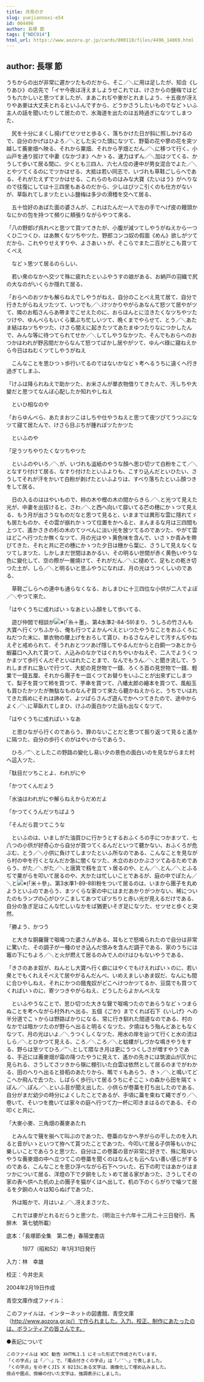 ```yaml
---
title: 月見の夕
slug: yuejiannoxi-e54
id: 004496
author: 長塚 節
tags: ["NDC914"]
html_url: https://www.aozora.gr.jp/cards/000118/files/4496_14869.html
---
```


## author: 長塚 節

うちからの出が非常に遲かツたものだから、そこ／＼に用は足したが、知合《しりあひ》の店先で「イヤ今夜は冴えましようぜこれでは、けさからの鹽梅ではどうも六かしいと思つてましたが、まあこれぢや麥がとれましよう、十五夜が冴えりやあ麥は大丈夫とれるといふんですから、どうかさうしたいものでなどゝいふ主人の話を聞いたりして居たので、水海道を出たのは五時過ぎになツてしまつた、

　尻を十分にまくし揚げてせツせと歩るく、落ちかけた日が斜に照しかけるので、自分のかげはひよろ／＼とした尖つた頭になツて、野菊の花や蓼の花を突ツ越して蕎麥畑へ映る、それから粟畑、それから芋畑とだん／＼に移つて行く、小山戸を通り拔けて中妻《なかづま》へかゝる、速力はずん／＼加はツてくる、かうして歩いて居る間に、少くとも三四人、六七人位の連中が男女混合でよた／＼とやツてくるのにでツかはせる、大抵は若い同志で、いづれも草鞋ごしらへである、それがたえずでツかはせる、これらのものはみな大寶《たいはう》がへりなので往復にしては十三四里もあるのだから、少しはびツこ引くのも仕方がないが、草臥れてしまツたといふ鹽梅は多少の滑稽を交へて居る、

　五十恰好のあばた面の婆さんが、これはたんだ一人で左の手でへげ皮の饅頭かなにかの包を持つて頻りに頬張りながらやつて來る、

「八の野郎げ呉れべと思ツて買ツてきたが、小腹が減ツてしやうがねえから一つくひ二つくひ、はあ無くなツちやツた、野郎コンコ奴の假面《めん》欲しがツてだから、これやりせえすりや、よさあいゝが、そこらでまた二百がとこも買ツてくべえ

　などゝ思ツて居るのらしい、

　若い衆のなかへ交ツて殊に疲れたといふやうすの娘がある、お納戸の羽織で尻の大なのがいくらか隱れて居る、

「おらへのおツかも解らねえでしやうがねえ、自分のことべえ見て居て、自分で行きたがらねえツたツて、いつでも／＼けツかりやがらあなんて怒ツて居やがツて、隣のお稻さんらあ帶までこせえたのに、おらほんとに泣きたくなツちやツたツけや、ゆんべらもいくら粟ぶち忙しいツて、晩くまでやらせて、とう／＼あたま結はねツちやツた、けさら闇えに起きたツてあたまゆつたりなにつかしたんで、みんな等に待つてられてせか／＼してしやうなかツた、そんでもおらへのおつかはわれが野呂間だからなんて怒つてばかし居やがツて、ゆんべ碌に寢ねえから今日はねむくツてしやうがねえ

　こんなことを思ひつゝ歩行いてるのではないかなどゝ考へるうちに遠くへ行き過ぎてしまふ、

「けふは降られねえで助かツた、お米さんが單衣物借りてきたんで、汚しちや大變だと思つてなんぼ心配したか知れやしねえ

　といひ相なのや

「おらゆんべら、あたまおツこはしちや仕やうねえと思つて夜ツぴてうつぶになツて寢て居たんで、けさら目ぶちが腫れぼツたかツた

　といふのや

「足うツちやりたくなツちやツた

　といふのやいろ／＼が、いづれも澁紙のやうな顏へ思ひ切ツて白粉をこて／＼となすり付けて居る、なすり付けたといふよりも、こすり込んだといひたい、さうしてそれが汗をかいて白粉が剥げたといふよりは、すべり落ちたといふ顏つきをして居る、

　日の入るのははやいもので、柿の木や樫の木の間からきら／＼と光つて見えた光が、中妻を出拔けると、さわ／＼と西へ向いて靡いてる芒の穗にかゝつて見える、もう月が出さうなものだなと思つて見ると、いままでは異形な雲に隱れてゞも居たものか、その雲が崩れかゝつて位置をかへると、まんまるな月は三四間も上つて、遙かさきの杉の木のてツぺんに淡い光を放ツてるのであツた、やがて雲はどこへ行つたか無くなツて、月の光はやゝ黄色味を含んで、いさゝか青みを帶びてきた、それと共に芒の穗にかゝつた夕日は穗から葉に、さうして見えなくなツてしまツた、しかしまだ世間はあかるい、その明るい世間が赤く黄色いやうな色に變化して、空の際が一層燒けて、それがだん／＼に褪めて、足もとの乾き切つた土が、しら／＼と明るいと思ふやうになれば、月の光はうつくしいのである、

　草鞋ごしらへの連中も通らなくなる、おしまひに十三四位な小供が二人でよぼ／＼やつて來た、

「はやくうちに成ればいゝなあといふ顏をして歩いてる、

　遊び仲間で相談が![※(「糸＋墨」、第4水準2-84-59)](https://www.aozora.gr.jp/cards/000118/files/../../../gaiji/2-84/2-84-59.png)まり、うしろの竹さんも大寶へ行くツちふから、俺も行つてよかんべえといつたやうなことをおふくろにねだつた末に、單衣物の腰上げをおろして貰ひ、わるさなんぞして汚すんぢやねえぞと戒められて、そうれおとつツあげ隱してやるんだからと白銅一つあとから蝦蟇口へ入れて貰つて、人込みのなかではぐれちやいかねえぞ、二人でようくつかまツて歩行くんだぞといはれたことまで、なんでもうん／＼と聞き流して、うれしまぎれに急いで行つて、大蛇の見世物で一錢、ろくろ首の見世物で一錢、輕業で一錢五厘、それから團子を一皿くつてお替りをいふことが出來ずにしまつて、梨子を買つて柿を買つて、芋串を買つて、八幡太郎の繪本を買つて、風船玉も買ひたかツたが無駄なものなんぞ買つて來たら聽かねえからと、うちでいはれてきた爲めにそれは諦めて、よツぱらさんざ遊んでかへつてきたので、途中からよく／＼に草臥れてしまひ、けふの面白かツた話も出なくなツて、

「はやくうちに成ればいゝなあ

　と思ひながら行くのであらう、罪のないことだと思つて振り返つて見ると遙かに隔つた、自分の歩行くのがはやいからであらう、

　ひろ／″＼としたこの野路の變化し易い夕の景色の面白いのを見ながらまた村へ這入ツた、

「駄目だツちことよ、われがにや

「かつてくんだよう

「水油はわれがにや解らねえからだめだよ

「かつてくうんだツちばよう

「そんだら買つてこうな

　といふのは、いましがた油買ひに行かうとするおふくろの手につかまツて、七八つの小供が好奇心から自分が買つてくるんだといつて聽かない、おふくろが危ぶむ、とう／＼小供に負けてしまツたといふ所なのである、こんなことを見ながら村の中を行くとなんだか急に闇くなツた、木立のおひかぶさツてゐるためであらう、がた／＼がた／＼と唐箕で籾を立てゝ居るのや、とん／＼とん／＼とふるぢで粟がらを叩いて居るのや、大かたは忙しいことであるが、庭の中でぽたん／＼と![※(「米＋參」、第3水準1-89-88)](https://www.aozora.gr.jp/cards/000118/files/../../../gaiji/1-89/1-89-88.png)粉をついて居るのは、いまから團子を丸めようといふのであらう、まツくらな家の中にはまだあかりがつかない、稀についたのもランプの心がひツこましてあつてぽツちりと赤い光が見えるだけである、自分の急ぎ足はこんな忙しいなかをば猶更いそぎ足になツた、せツせと歩くと突然、

「勝よう、かつう

　と大きな胴羅聲で呶鳴つた婆さんがある、耳もとで怒鳴られたので自分は非常に驚いた、その調子が一種のせき込んだ恨みを含んだ調子である、家のうちには竈の下にちよろ／＼と火が燃えて居るのみで人のけはひもないやうである、

「きさのあま奴が、ねんとし大寶へ行く癖にはやくでもけえればいゝのに、若い衆とでもくれえそべえて居やがるんだんべ、いめえましいあま奴だ、なんにも間に合ひやしねえ、それにかつの餓鬼奴がどこへけつかツてるか、豆腐でも買つてくればいゝのに、寄ツつきやがらねえ、どうしたらよかんべえな

　といふやうなことで、思ひ切つた大きな聲で呶鳴つたのであらうなどゝつまらぬことを考へながら村外れへ出る、五個《ごか》までくれば石下《いしげ》への半分道でこゝからは野路ばかりになる、常に行き馴れた間道なのである、村のなかでは暗かツたのが野らへ出ると明るくなツた、夕燒はもう殆んどあともなくなツて、月の光はいよ／＼うつくしくなツた、用水の岸を辿つて行くと水の流はしら／＼とひかつて見える、ころ／＼ころ／＼と蛄螻がしづかな鳴きやうをする、野らは至ツてひろ／″＼として隈なき月は更にうつくしさが増すやうである、手近には蕎麥畑が霜の降つたやうに見えて、遙かの先きには筑波山が仄かに見られる、さうしてさツきから嶺に棚引いた白雲は依然として居るのまでがわかる、田のへりへ出ると掛稻のあたりから、鴫でゞもあらう、きゝ／＼と鳴いてどこへか飛んで去つた、しばらく歩行いて居るうちにそここゝの森から田を隔てゝぽん／＼ぽん／＼といふ音が聞え出した、小供らが卷藁を打ち出したのである、自分がまだ幼少の時分によくしたことであるが、手頃に藁を束ねて繩でぎり／＼卷いて、そいつを擔いては家々の庭へ行つて力一杯に叩きまはるのである、その叩くと共に、

「大麥小麥、三角畑の蕎麥あたれ

　とみんなで聲を揃へて叫ぶのであつた、卷藁のなかへ芋がらの干したのを入れると音がいゝといつて拵へて貰つたことであつた、今叩いて居る子供等もいかに樂しいことであらうと思ツた、自分はこの卷藁の音が非常に好きで、殊に眩ゆいやうな蕎麥畑の中へ立つてこの卷藁を聞くのはなんとも云へない善い感じがするのである、こんなことを思ひ浮べながら石下へついた、石下の町ではあかりはまツかについて居る、洋燈の下で夕餉をしたゝめて居る家があつた、さうしてその家の表へ供へた机の上の團子を猫がくはへ出して、机の下のくらがりで噛ツて居るを夕餉の人々は知らぬげであつた、

　外は賑かで、月はいよ／＼冴えまさツた、

　これでは麥がとれるだらうと思ツた、（明治三十六年十二月二十三日發行、馬醉木　第七號所載）













底本：「長塚節全集　第二巻」春陽堂書店


　　　1977（昭和52）年1月31日発行

入力：林　幸雄

校正：今井忠夫

2004年2月19日作成

青空文庫作成ファイル：

このファイルは、インターネットの図書館、青空文庫（http://www.aozora.gr.jp/）で作られました。入力、校正、制作にあたったのは、ボランティアの皆さんです。











●表記について


	このファイルは W3C 勧告 XHTML1.1 にそった形式で作成されています。
	「くの字点」は「／＼」で、「濁点付きくの字点」は「／″＼」で表しました。
	「くの字点」をのぞくJIS X 0213にある文字は、画像化して埋め込みました。
	傍点や圏点、傍線の付いた文字は、強調表示にしました。